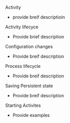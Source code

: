 Activity 
- provide breif descriptioin

Activity lifecyce
- Provide brief description

Configuration changes
- Provide breif description

Process lifecycle
- Provide breif description

Saving Persistent state
- Provide breif description

Starting Activites
 - Provide examples
